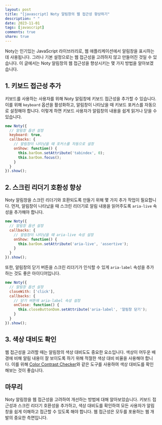 ```yaml
---
layout: post
title: "[javascript] Noty 알림창의 웹 접근성 향상하기"
description: " "
date: 2023-11-01
tags: [javascript]
comments: true
share: true
---
```


Noty는 인기있는 JavaScript 라이브러리로, 웹 애플리케이션에서 알림창을 표시하는 데 사용됩니다. 그러나 기본 설정으로는 웹 접근성을 고려하지 않고 만들어진 것일 수 있습니다. 이 글에서는 Noty 알림창의 웹 접근성을 향상시키는 몇 가지 방법을 알아보겠습니다.

## 1. 키보드 접근성 추가

키보드를 사용하는 사용자를 위해 Noty 알림창에 키보드 접근성을 추가할 수 있습니다. 이를 위해 `keyboard` 옵션을 활성화하고, 알림창이 나타났을 때 키보드 포커스를 자동으로 설정해야 합니다. 이렇게 하면 키보드 사용자가 알림창의 내용을 쉽게 읽거나 닫을 수 있습니다.

```javascript
new Noty({
  // 알림창 옵션 설정
  keyboard: true,
  callbacks: {
    // 알림창이 나타났을 때 포커스를 자동으로 설정
    onShow: function() {
      this.barDom.setAttribute('tabindex', 0);
      this.barDom.focus();
    }
  }
}).show();
```

## 2. 스크린 리더기 호환성 향상

Noty 알림창을 스크린 리더기와 호환되도록 만들기 위해 몇 가지 추가 작업이 필요합니다. 먼저, 알림창이 나타났을 때 스크린 리더기로 알림 내용을 읽어주도록 `aria-live` 속성을 추가해야 합니다.

```javascript
new Noty({
  // 알림창 옵션 설정
  callbacks: {
    // 알림창이 나타났을 때 aria-live 속성 설정
    onShow: function() {
      this.barDom.setAttribute('aria-live', 'assertive');
    }
  }
}).show();
```

또한, 알림창의 닫기 버튼을 스크린 리더기가 인식할 수 있게 `aria-label` 속성을 추가하는 것도 좋은 아이디어입니다.

```javascript
new Noty({
  // 알림창 옵션 설정
  closeWith: ['click'],
  callbacks: {
    // 닫기 버튼에 aria-label 속성 설정
    onClose: function() {
      this.closeButtonDom.setAttribute('aria-label', '알림창 닫기');
    }
  }
}).show();
```

## 3. 색상 대비도 확인

웹 접근성을 고려할 때는 알림창의 색상 대비도도 중요한 요소입니다. 색상이 어두운 배경에 비해 알림 내용이 잘 보이도록 하기 위해 적절한 색상 대비 비율을 사용해야 합니다. 이를 위해 [Color Contrast Checker](https://webaim.org/resources/contrastchecker/)와 같은 도구를 사용하여 색상 대비도를 확인해보는 것이 좋습니다.

## 마무리

Noty 알림창을 웹 접근성을 고려하여 개선하는 방법에 대해 알아보았습니다. 키보드 접근성과 스크린 리더기 호환성을 추가하고, 색상 대비도를 확인하여 모든 사용자가 알림창을 쉽게 이해하고 접근할 수 있도록 해야 합니다. 웹 접근성은 모두를 포용하는 웹 개발의 중요한 측면입니다.